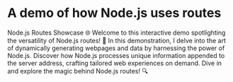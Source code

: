 # A demo of how Node.js uses routes
Node.js Routes Showcase 🌐
Welcome to this interactive demo spotlighting the versatility of Node.js routes! 🚀 In this demonstration, I delve into the art of dynamically generating webpages and data by harnessing the power of Node.js. Discover how Node.js processes unique information appended to the server address, crafting tailored web experiences on demand. Dive in and explore the magic behind Node.js routes! 🔍
